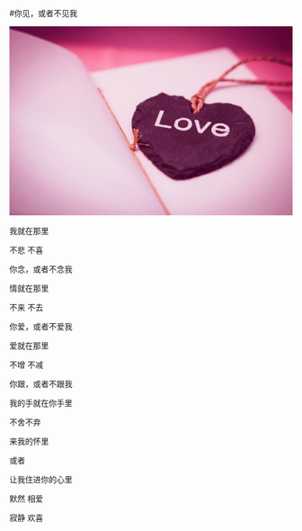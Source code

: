#你见，或者不见我

![img](https://raw.githubusercontent.com/weiyangace/blog/master/images/beauty_0.jpg)

我就在那里

不悲 不喜

你念，或者不念我

情就在那里

不来 不去

你爱，或者不爱我

爱就在那里

不增 不减

你跟，或者不跟我

我的手就在你手里

不舍不弃

来我的怀里

或者

让我住进你的心里

默然 相爱

寂静 欢喜
